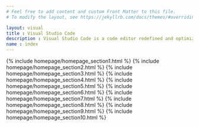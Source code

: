 ```yaml
---
# Feel free to add content and custom Front Matter to this file.
# To modify the layout, see https://jekyllrb.com/docs/themes/#overriding-theme-defaults

layout: visual
title : Visual Studio Code
description : Visual Studio Code is a code editor redefined and optimized for building and debugging modern web and cloud applications.  Visual Studio Code is free and available on your favorite platform - Linux, macOS, and Windows.
name : index
---
```



<div class="home-page">
    {% include homepage/homepage_section1.html %}
    {% include homepage/homepage_section2.html %}
    {% include homepage/homepage_section3.html %}
    {% include homepage/homepage_section4.html %}
    {% include homepage/homepage_section5.html %}
    {% include homepage/homepage_section6.html %}
    {% include homepage/homepage_section7.html %}
    {% include homepage/homepage_section8.html %}
    {% include homepage/homepage_section9.html %}
    {% include homepage/homepage_section10.html %}
</div>